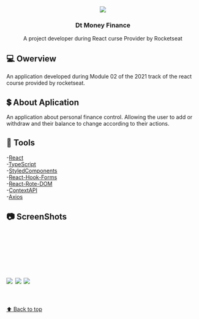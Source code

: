 <br />
<div align="center">
  <img style="margin-top:100px;" src="https://user-images.githubusercontent.com/80908772/231209576-c4bdff85-9225-4404-83d0-f6959885a89b.png"/>

  <h3 align="center">Dt Money Finance</h3>

  <p align="center">
    A project developer during React curse Provider by Rocketseat
    <br />
  </p>
</div>


## 💻 Owerview
An application developed during Module 02 of the 2021 track of the react course provided by rocketseat.<br/>

## :heavy_dollar_sign: About Aplication
An application about personal finance control. Allowing the user to add or withdraw and their balance to change according to their actions.

## :hammer: Tools
-[React](https://pt-br.reactjs.org)<br/>
-[TypeScript](https://www.typescriptlang.org)<br/>
-[StyledComponents](https://styled-components.com)<br/>
-[React-Hook-Forms](https://react-hook-form.com)<br/>
-[React-Rote-DOM](https://reactrouter.com/en/main/components/form)<br/>
-[ContextAPI](https://reactjs.org/docs/context.html)<br/>
-[Axios](https://axios-http.com/ptbr/docs/intro)<br/>

## :camera: ScreenShots
<h1 aling="center">
  
  <img style="margin-top:100px;" src="https://user-images.githubusercontent.com/80908772/197339070-07999e0d-e1c9-4103-840f-605a2cc64d5c.png"/>
  <img style="margin-top:10px;" src="https://user-images.githubusercontent.com/80908772/197339071-06ef8ffb-ea3e-47ef-a4a5-1b82eb61e04a.png"/>
  <img style="margin-top:10px;" src="https://user-images.githubusercontent.com/80908772/197339068-a32ba8df-937e-4c80-a6fa-3c85b959580f.png"/>
</h1>
<br/>
<a href='#top'>

:arrow_up: Back to top

</a>
